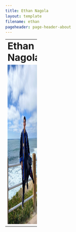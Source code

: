```yaml
---
title: Ethan Nagola
layout: template
filename: ethan
pageheader: page-header-about
--- 
```


<table border="0" style="width:100px">
 <tr>
    <td><b style="font-size:30px">Ethan Nagola</b></td>
    <td><b style="font-size:30px">About Me</b></td>
 </tr>
 <tr>
    <td><img src="Photos/EthanPic.jpeg" width="400" height="500"></td>
    <td><p> I graduated from UCSD with a Major in Computer Science\n
     and Minor in Cognitive sciences after 3 years in June of 2021.\n
     I am currently working on graduating as a Masters of Sciences\n
     with a specialization in Artificial Intelligence by June 2022.\n</p></td>
 </tr>
</table>
